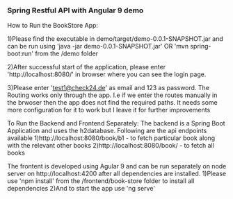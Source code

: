 ### Spring Restful API with Angular 9 demo 

How to Run the BookStore App:

1)Please find the executable in demo/target/demo-0.0.1-SNAPSHOT.jar and can be run using 'java -jar demo-0.0.1-SNAPSHOT.jar' OR 'mvn spring-boot:run' from the /demo folder

2)After successful start of the application, please enter 'http://localhost:8080/' in browser where you can see the login page.

3)Please enter 'test1@check24.de' as email and 123 as password. The Routing works only through the app. I.e if we enter the routes manually in the brwoser then the app does not find the required paths. It needs some more configuration for it to work but I leave it for further improvements

To Run the Backend and Frontend Separately:
The backend is a Spring Boot Application and uses the h2database. Following are the api endpoints available
1)http://localhost:8080/book/b1  - to fetch particular book along with the relevant other books
2)http://localhost:8080/book/  - to fetch all books

The frontent is developed using Agular 9 and can be run separately on node server on http://localhost:4200 after all dependencies are installed.
1)Please use 'npm install' from the /frontend/book-store folder to install all dependencies
2)And to start the app use 'ng serve'

